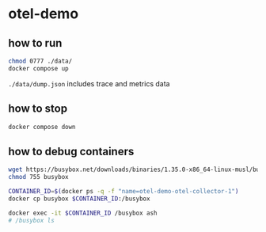 # otel-demo

## how to run
``` bash
chmod 0777 ./data/
docker compose up
```

`./data/dump.json` includes trace and metrics data

## how to stop
``` bash
docker compose down
```

## how to debug containers
``` bash
wget https://busybox.net/downloads/binaries/1.35.0-x86_64-linux-musl/busybox
chmod 755 busybox

CONTAINER_ID=$(docker ps -q -f "name=otel-demo-otel-collector-1")
docker cp busybox $CONTAINER_ID:/busybox

docker exec -it $CONTAINER_ID /busybox ash
# /busybox ls
```
